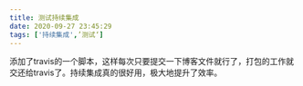 ```yaml
---
title: 测试持续集成
date: 2020-09-27 23:45:29
tags: ['持续集成',’测试‘]
---
```


添加了travis的一个脚本，这样每次只要提交一下博客文件就行了，打包的工作就交还给travis了。持续集成真的很好用，极大地提升了效率。
